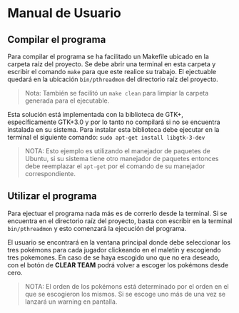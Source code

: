 
# Manual de Usuario
## Compilar el programa
Para compilar el programa se ha facilitado un Makefile ubicado en la carpeta raíz del proyecto. Se debe abrir una terminal en esta carpeta y escribir el comando `make` para que este realice su trabajo. El ejectuable quedará en la ubicación `bin/pthreadmon`  del directorio raíz del proyecto.

> Nota: También se facilitó un `make clean` para limpiar la carpeta generada para el ejecutable.

Esta solución está implementada con la biblioteca de GTK+, específicamente GTK+3.0 y por lo tanto  no compilará si no se encuentra instalada en su sistema. Para instalar esta biblioteca debe ejecutar en la terminal el siguiente comando:
`sudo apt-get install libgtk-3-dev`
>NOTA: Esto ejemplo es utilizando el manejador de paquetes de Ubuntu, si su sistema tiene otro manejador de paquetes entonces debe reemplazar el `apt-get` por el comando de su manejador correspondiente.

## Utilizar el programa
Para ejectuar el programa nada más es de correrlo desde la terminal. Si se encuentra en el directorio raíz del proyecto, basta con escribir en la terminal `bin/pthreadmon` y esto comenzará la ejecución del programa.

El usuario se encontrará en la ventana principal donde debe seleccionar los tres pokémons para cada jugador clickeando en el maletín y escogiendo tres pokemones. En caso de se haya escogido uno que no era deseado, con el botón de **CLEAR TEAM** podrá volver a escoger los pokémons desde cero.

>NOTA: El orden de los pokémons está determinado por el orden en el que se escogieron los mismos. Si se escoge uno más de una vez se lanzará un warning en pantalla.

También se ha implementado la elección de un nombre para cada jugador pero esto es completamente opcional. Por determinado el nombre de cada jugador o entrenador es `Trainer 1` y `Trainer 2`. Si se desea cambiar, se debe escribir el nombre deseado en el cuadro de texto y precionar **READY**.

Una vez que se quiere comenzar con la simulación, el usuario debe presionar el botón de **VS** que se encuentra en medio de la pantalla.
>NOTA: Si no se han seleccionado 3 pokémons por entrenador, se lanzará  un mensaje en pantalla indicando que se deben seleccionar los tres pokémons por entrenador para comenzar la simulación.

Posteriormente se presentará al usuario la ventana de la simulación en donde se pueden visualizar a los entrenadores con sus pokémons. Para comenzar la simulación se debe presionar el botón de **START**. Esto comenzaría la batalla entre los dos equipos de pokémons. Una vez que finaliza la batalla se le presentará al usuario una pantalla con información del tiempo total de duración de la batalla, así como el tiempo que batalló cada pokémon.
> NOTA: Si en algún momento se desea acabar la simulación, se deberá presionar el botón de **STOP** y esto acabará con la ejecución completa de la simulación.

Cuando la simulación se acaba, se regresa a la ventana principal en donde se podrá iniciar de una la simulación nuevamente con los mismos pokémons y nombres de entrenadores o bien, entrar a los maletines y cambiar los pokémons de cada entrenador, así como el nombre de los mismos.

# Detalles de Implementación
El programa sigue una estructura separada por los elementos de Lógica e Interfaz Gráfica. El componente de Interfaz manda los request a la lógica de manera que el usuario interactúa indirectamente con ella. El `src/main.c` está encargado de inicializar la **Arena** y el **Main window** para comenzar la ejecución del programa.
## Lógica
El componente lógico está divido en los siguientes actores:
- **Arena** `src/controller/arena.c`: Contiene el nombre de los entrenadores, la información del equipo de cada entrenador y está encargada de mandar a correr la batalla entre los pokemones. Este actor requiere del **Pokedex** y **Pokémon** para su funcionamiento.

- **Pokémon**`src/controller/pokemon.c`:  Contiene el manejo de la información del pokémon así como sus estadísticas. Requiere de **Pokedex** para su funcionamiento. También posee el tiempo de batalla del pokémon, así como los métodos de sincronización `pokeball` (mutex) y los métodos para aplicar el daño infligido en contra de otro pokémon.

- **Pokedex**`src/controller/pokedex.c`:  Contiene toda la información acerca de las propiedades de los pokémons: `species_name, hp, current_energy, fast_attack, charged_attack, type_id`. 
## Interfaz Gráfica
El componente de visualización está divido en las siguientes ventanas:
- **Main window**`src/view/main_window.c`: Esta es la ventana principal, de tipo `GtkWindow` y contiene todas las imágenes, labels, botones y los llamados a **Choose Pokemon window** y **Fight window**. Esta ventana tiene interacción limitada con la lógica, pues en esta nada más se pueden ingresar los nombres de los entrenadores. Contiene las señales de llamado a las demás ventanas para interactuar con la lógica.

- **Choose Pokemon window**`src/view/choose_pokemon_window.c`: Esta ventana de tipo `GtkDialog` está encargada de dar una visualización al usuario de los pokémons a elegir para la simulación, tiene la capacidad de agregar y limpiar todos los pokemones del equipo de un entrenador. Contiene botones con imágenes de los pokémons que el usuario puede a su disposición para la simulación. Estos son presentados por medio de un `GtkFlowBox`. También posee otra ventana de pop-up de error por si el usuario ya ha seleccionado un pokémon más de una vez.

- **Fight window**`src/view/fight_window.c`: Esta ventana de tipo `GtkWindow` está encargada de visualizar toda la batalla: el pokémon activo de ambos pokemones, sus barras de vida y energía. Posee los botones que inician la ejecución de la batalla y que la finaliza (en este caso mata todo hilo relacionado a su visualización y ejecución). Una vez acabada la batalla, realiza un llamado a un `GtkDialog` encargado de presentar las estadísticas de la batalla.
# Métodos de Sincronización
Los métodos de sincronización utilizados son los siguientes:
- **battle_modifier** `pthread_mutex_t`: Este método de sincronización está encargado de dar el privilegio de modificar los stats de los pokémons a un único hilo a la vez. Se utiliza para evitar el fallo al modificar quién realizó daño a quién durante la ejecución de la batalla.
- **init_barrier** `pthread_barrier_t`: Este método de sincronización se utiliza al inicio del llamado de los hilos para indicar que la batalla ya comenzó. A más detalle, pone a esperar a que todos los pokémons estén listos para comenzar la batalla.
- **pokeball** `pthread_mutex_t`: Este método de sincronización es utilizado internamente por el actor de pokémon para simular lo que es la pokebola del mismo. Cada vez que esta se abre es para que el pokemon salga a batallar y para ser guardado. Cuando se cierra, el pokemon se encuentra dentro de la pokebola o fuera de ella. Sirve para indicarle al hilo del pokémon que ya se encuentra en batalla ya que salió de su pokebola. Cuando se abre y se cierra, se modifican los tiempos de batalla también.

